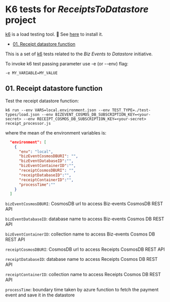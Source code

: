# K6 tests for _ReceiptsToDatastore_ project

[k6](https://k6.io/) is a load testing tool. 👀 See [here](https://k6.io/docs/get-started/installation/) to install it.

- [01. Receipt datastore function](#01-receipt-datastore-function)

This is a set of [k6](https://k6.io) tests related to the _Biz Events to Datastore_ initiative.

To invoke k6 test passing parameter use -e (or --env) flag:

```
-e MY_VARIABLE=MY_VALUE
```

## 01. Receipt datastore function

Test the receipt datastore function:

```
k6 run --env VARS=local.environment.json --env TEST_TYPE=./test-types/load.json --env BIZEVENT_COSMOS_DB_SUBSCRIPTION_KEY=<your-secret> --env RECEIPT_COSMOS_DB_SUBSCRIPTION_KEY=<your-secret> receipt_processor.js
```

where the mean of the environment variables is:

```json
  "environment": [
    {
      "env": "local",
      "bizEventCosmosDBURI": "",
      "bizEventDatabaseID":"",
      "bizEventContainerID":"",
      "receiptCosmosDBURI": "",
      "receiptDatabaseID":"",
      "receiptContainerID":"",
      "processTime":""
    }
  ]
```

`bizEventCosmosDBURI`: CosmosDB url to access Biz-events CosmosDB REST API

`bizEventDatabaseID`: database name to access Biz-events Cosmos DB REST API

`bizEventContainerID`: collection name to access Biz-events Cosmos DB REST API

`receiptCosmosDBURI`: CosmosDB url to access Receipts CosmosDB REST API

`receiptDatabaseID`: database name to access Receipts Cosmos DB REST API

`receiptContainerID`: collection name to access Receipts Cosmos DB REST API

`processTime`: boundary time taken by azure function to fetch the payment event and save it in the datastore